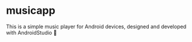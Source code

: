 # musicapp
This is a simple music player for Android devices, designed and developed with AndroidStudio 🎵
